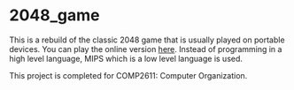 # 2048_game
This is a rebuild of the classic 2048 game that is usually played on portable devices. You can play the online version [here](https://play2048.co/). Instead of programming in a high level language, MIPS which is a low level language is used. 

This project is completed for COMP2611: Computer Organization.
